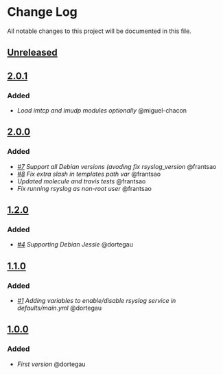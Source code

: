 # Change Log
All notable changes to this project will be documented in this file.

## [Unreleased](https://github.com/idealista/rsyslog_role/tree/develop)

## [2.0.1](https://github.com/idealista/rsyslog_role/tree/2.0.1)
### Added
- *Load imtcp and imudp modules optionally* @miguel-chacon

## [2.0.0](https://github.com/idealista/rsyslog_role/tree/2.0.0)
### Added
- *[#7](https://github.com/idealista/rsyslog_role/issues/7) Support all Debian versions (avoding fix rsyslog_version* @frantsao
- *[#8](https://github.com/idealista/rsyslog_role/issues/8) Fix extra slash in templates path var* @frantsao
- *Updated molecule and travis tests* @frantsao
- *Fix running rsyslog as non-root user* @frantsao

## [1.2.0](https://github.com/idealista/rsyslog_role/tree/1.2.0)
### Added
- *[#4](https://github.com/idealista/rsyslog_role/issues/4) Supporting Debian Jessie* @dortegau

## [1.1.0](https://github.com/idealista/rsyslog_role/tree/1.1.0)
### Added
- *[#1](https://github.com/idealista/rsyslog_role/issues/1) Adding variables to enable/disable rsyslog service in defaults/main.yml* @dortegau

## [1.0.0](https://github.com/idealista/rsyslog_role/tree/1.0.0)
### Added
- *First version* @dortegau
